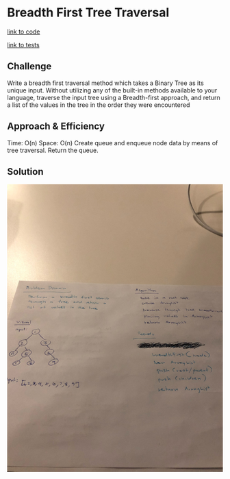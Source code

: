 # Breadth First Tree Traversal

[link to code](https://github.com/RomellPineda/data-structures-and-algorithms/blob/master/code401challenges/src/main/java/code401challenges/tree/BinaryTree.java)

[link to tests](https://github.com/RomellPineda/data-structures-and-algorithms/blob/master/code401challenges/src/test/java/code401challenges/tree/BinaryTreeTest.java)

## Challenge
Write a breadth first traversal method which takes a Binary Tree as its unique input. Without utilizing any of the built-in methods available to your language, traverse the input tree using a Breadth-first approach, and return a list of the values in the tree in the order they were encountered

## Approach & Efficiency
Time: O(n)
Space: O(n)
Create queue and enqueue node data by means of tree traversal.  Return the queue.

## Solution
![whiteboard solution](https://github.com/RomellPineda/data-structures-and-algorithms/blob/master/assets/code17.jpg)